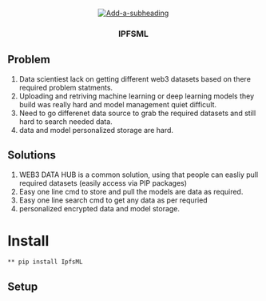 <br />
<div align="center">
  <a href='https://postimg.cc/w1KLLpP4' target='_blank'><img src='https://i.postimg.cc/w1KLLpP4/Add-a-subheading.gif' border='0' alt='Add-a-subheading'/></a>
  <h3 align="center">IPFSML</h3>
</div>

## Problem
1. Data scientiest lack on getting different web3 datasets based on there required problem statments.
2. Uploading and retriving machine learning or deep learning models they build was really hard and model management quiet difficult.
3. Need to go differenet data source to grab the required datasets and still hard to search needed data.
4. data and model personalized storage are hard.

## Solutions
1. WEB3 DATA HUB is a common solution, using that people can easliy pull required datasets (easily access via PIP packages)
2. Easy one line cmd to store and pull the models are data as required.
3. Easy one line search cmd to get any data as per requried
4. personalized encrypted data and model storage.


# Install

    ** pip install IpfsML

## Setup
    
    

